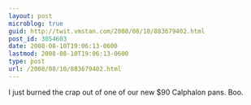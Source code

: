 ```yaml
---
layout: post
microblog: true
guid: http://twit.vmstan.com/2008/08/10/883679402.html
post_id: 3054603
date: 2008-08-10T19:06:13-0600
lastmod: 2008-08-10T19:06:13-0600
type: post
url: /2008/08/10/883679402.html
---
```

I just burned the crap out of one of our new $90 Calphalon pans. Boo.
